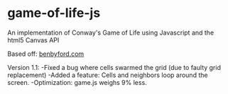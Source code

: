 # game-of-life-js
An implementation of Conway's Game of Life using Javascript and the html5 Canvas API

Based off: [benbyford.com](http://benbyford.com/experiments/conways-game-of-life-in-javascript/)

Version 1.1:
	-Fixed a bug where cells swarmed the grid (due to faulty grid replacement)
	-Added a feature: Cells and neighbors loop around the screen.
	-Optimization: game.js weighs 9% less.
